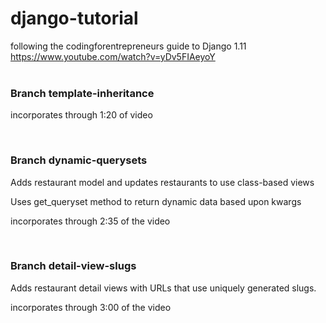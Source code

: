 # django-tutorial

following the codingforentrepreneurs guide to Django 1.11 <br/>
https://www.youtube.com/watch?v=yDv5FIAeyoY <br/><br/>
<h3>Branch template-inheritance</h3>
<p>incorporates through 1:20 of video</p>
<br/>
<h3>Branch dynamic-querysets</h3>
<p>Adds restaurant model and updates restaurants to use class-based views</p>
<p>Uses get_queryset method to return dynamic data based upon kwargs</p>
<p>incorporates through 2:35 of the video</p>
<br/>
<h3>Branch detail-view-slugs</h3>
<p>Adds restaurant detail views with URLs that use uniquely generated slugs.</p>
<p>incorporates through 3:00 of the video</p>
<br/>
